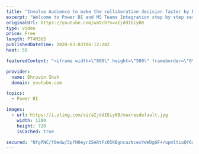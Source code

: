 ```yaml
---
title: "Involve Audience to make the collaborative decision faster by Power BI and Teams Integration |Part 3"
excerpt: "Welcome to Power BI and MS Teams Integration step by step series. My self Dhruvin Shah and I have divided this entire session into three different parts.  Part 1: Integrate Power BI Report, Report from Apps and Paginated Report to MS Teams using Power BI Tab in MS Teams. https://youtu.be/67-jriuocxc"
originalUrl: https://youtube.com/watch?v=aIjddIGiy08
type: video
price: Free
length: PT4M36S
publishedDateTime: 2020-03-03T06:12:28Z
heat: 50

featuredContent: "<iframe width=\"800\" height=\"500\" frameborder=\"0\" src=\"https://www.youtube.com/embed/aIjddIGiy08\" allow=\"accelerometer; autoplay; encrypted-media; gyroscope; picture-in-picture\" allowfullscreen></iframe>"

provider:
  name: Dhruvin Shah
  domain: youtube.com

topics:
  - Power BI

images:
  - url: https://i.ytimg.com/vi/aIjddIGiy08/maxresdefault.jpg
    width: 1280
    height: 720
    isCached: true

secured: "NfgPNC/f0edw/5pfH0eyr2SARtFzO5KBgncazNcexYeWDgGF+/upmltiuQY6an96twG5xXb5zu2EThhyyUnfRTo8DtAAKBm06ilWOv2t1gJmDyDxU9X7PWbSG/aIBaXhF5CfWdayRV1VkanlUJxjrjmqRzXHJl1hrJptSqS/WQa/S7gwpA95O7qQk1lQbRKrZPO5C2X6bl9yY73I7IjMwsXo4VIv+eQxcF6cEvpLyrv5l2uatM7C9OVvFMaBg4bep6BOMuFlBP4stojzKhw3qDofiPfwjSxFFuPNwG9IR7tPLROpt0Cjrb1PkysIWs8/v6BsUoBI2JhsGw93XZiUmtDMt5pNsxQbp4xCcgl2TEHucvE9EC3rHkz+O5up214igY2rfG32FS4SimtIbg29G4f8oxnV0zDSdmybptjr4Gg=;kCyJTgHqJyTH9J21ZycNQA=="
---
```


